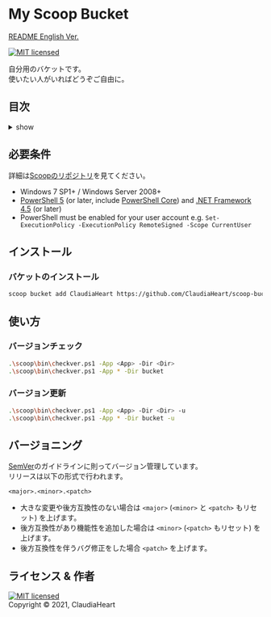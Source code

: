<!-- omit in toc -->
My Scoop Bucket
==========
[README English Ver.](README.md)

[![MIT licensed][shield-license]][mit]

自分用のバケットです。  
使いたい人がいればどうぞご自由に。


<!-- omit in toc -->
目次
-----------------
<details>
<summary>show</summary>

- [必要条件](#必要条件)
- [インストール](#インストール)
  - [バケットのインストール](#バケットのインストール)
- [使い方](#使い方)
  - [バージョンチェック](#バージョンチェック)
- [バージョニング](#バージョニング)
- [ライセンス & 作者](#ライセンス--作者)
</details>


必要条件
------------
詳細は[Scoopのリポジトリ][scoop]を見てください。
- Windows 7 SP1+ / Windows Server 2008+
- [PowerShell 5][pw5] (or later, include [PowerShell Core][pw_core]) and [.NET Framework 4.5][dot_net_dl] (or later)
- PowerShell must be enabled for your user account e.g. `Set-ExecutionPolicy -ExecutionPolicy RemoteSigned -Scope CurrentUser`


インストール
-----
### バケットのインストール
```sh
scoop bucket add ClaudiaHeart https://github.com/ClaudiaHeart/scoop-bucket-claudiaheart
```


使い方
-----
### バージョンチェック
```sh
.\scoop\bin\checkver.ps1 -App <App> -Dir <Dir>
.\scoop\bin\checkver.ps1 -App * -Dir bucket
```
### バージョン更新
```sh
.\scoop\bin\checkver.ps1 -App <App> -Dir <Dir> -u
.\scoop\bin\checkver.ps1 -App * -Dir bucket -u
```


バージョニング
-----
[SemVer][semver]のガイドラインに則ってバージョン管理しています。  
リリースは以下の形式で行われます。
```
<major>.<minor>.<patch>
```
- 大きな変更や後方互換性のない場合は `<major>` (`<minor>` と `<patch>` もリセット) を上げます。
- 後方互換性があり機能性を追加した場合は `<minor>` (`<patch>` もリセット) を上げます。
- 後方互換性を伴うバグ修正をした場合 `<patch>` を上げます。


ライセンス & 作者
-------
[![MIT licensed][shield-license]](LICENSE)  
Copyright &copy; 2021, ClaudiaHeart



[shield-license]: https://img.shields.io/badge/license-MIT-blue.svg
[mit]: https://licenses.opensource.jp/MIT/MIT.html
[scoop]: https://github.com/lukesampson/scoop
[pw5]: https://aka.ms/wmf5download
[pw_core]: https://docs.microsoft.com/en-us/powershell/scripting/install/installing-powershell-core-on-windows?view=powershell-6
[dot_net_dl]: https://www.microsoft.com/net/download
[semver]: https://semver.org/lang/ja/
